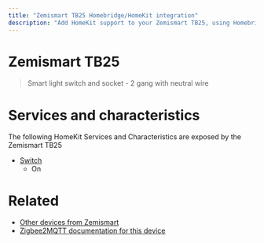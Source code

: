 ```yaml
---
title: "Zemismart TB25 Homebridge/HomeKit integration"
description: "Add HomeKit support to your Zemismart TB25, using Homebridge, Zigbee2MQTT and homebridge-z2m."
---
```

<!---
This file has been GENERATED using src/docgen/docgen.ts
DO NOT EDIT THIS FILE MANUALLY!
-->
# Zemismart TB25
> Smart light switch and socket - 2 gang with neutral wire


# Services and characteristics
The following HomeKit Services and Characteristics are exposed by
the Zemismart TB25

* [Switch](../../switch.md)
  * On


# Related
* [Other devices from Zemismart](../index.md#zemismart)
* [Zigbee2MQTT documentation for this device](https://www.zigbee2mqtt.io/devices/TB25.html)